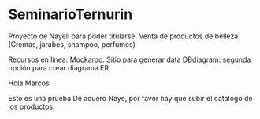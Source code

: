 # SeminarioTernurin
Proyecto de Nayeli para poder titularse.
Venta de productos de belleza (Cremas, jarabes, shampoo, perfumes)

Recursos en línea:
[Mockaroo](https://www.mockaroo.com/): Sitio para generar data
[DBdiagram](https://dbdiagram.io/d): segunda opción para crear diagrama ER

Hola Marcos

Esto es una prueba
De acuero Naye, por favor hay que subir el catalogo de los productos.